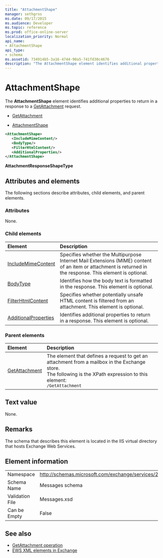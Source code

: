 ```yaml
---
title: "AttachmentShape"
manager: sethgros
ms.date: 09/17/2015
ms.audience: Developer
ms.topic: reference
ms.prod: office-online-server
localization_priority: Normal
api_name:
- AttachmentShape
api_type:
- schema
ms.assetid: 734914b5-3a16-4744-90a5-741fd30c4676
description: "The AttachmentShape element identifies additional properties to return in a response to a GetAttachment request."
---
```


# AttachmentShape

The **AttachmentShape** element identifies additional properties to return in a response to a [GetAttachment](getattachment.md) request. 
  
- [GetAttachment](getattachment.md)
  
- [AttachmentShape](attachmentshape.md)
  
```xml
<AttachmentShape>
   <IncludeMimeContent/>
   <BodyType/>
   <FilterHtmlContent/>
   <AdditionalProperties/>
</AttachmentShape>
```

 **AttachmentResponseShapeType**
## Attributes and elements

The following sections describe attributes, child elements, and parent elements.
  
### Attributes

None.
  
### Child elements

|**Element**|**Description**|
|:-----|:-----|
|[IncludeMimeContent](includemimecontent.md) <br/> |Specifies whether the Multipurpose Internet Mail Extensions (MIME) content of an item or attachment is returned in the response. This element is optional.  <br/> |
|[BodyType](bodytype.md) <br/> |Identifies how the body text is formatted in the response. This element is optional.  <br/> |
|[FilterHtmlContent](filterhtmlcontent.md) <br/> |Specifies whether potentially unsafe HTML content is filtered from an attachment. This element is optional.  <br/> |
|[AdditionalProperties](additionalproperties.md) <br/> |Identifies additional properties to return in a response. This element is optional.  <br/> |
   
### Parent elements

|**Element**|**Description**|
|:-----|:-----|
|[GetAttachment](getattachment.md) <br/> |The element that defines a request to get an attachment from a mailbox in the Exchange store.  <br/> The following is the XPath expression to this element:  <br/>  `/GetAttachment` <br/> |
   
## Text value

None.
  
## Remarks

The schema that describes this element is located in the IIS virtual directory that hosts Exchange Web Services.
  
## Element information

|||
|:-----|:-----|
|Namespace  <br/> |http://schemas.microsoft.com/exchange/services/2006/messages  <br/> |
|Schema Name  <br/> |Messages schema  <br/> |
|Validation File  <br/> |Messages.xsd  <br/> |
|Can be Empty  <br/> |False  <br/> |
   
## See also

- [GetAttachment operation](getattachment-operation.md)
- [EWS XML elements in Exchange](ews-xml-elements-in-exchange.md)

